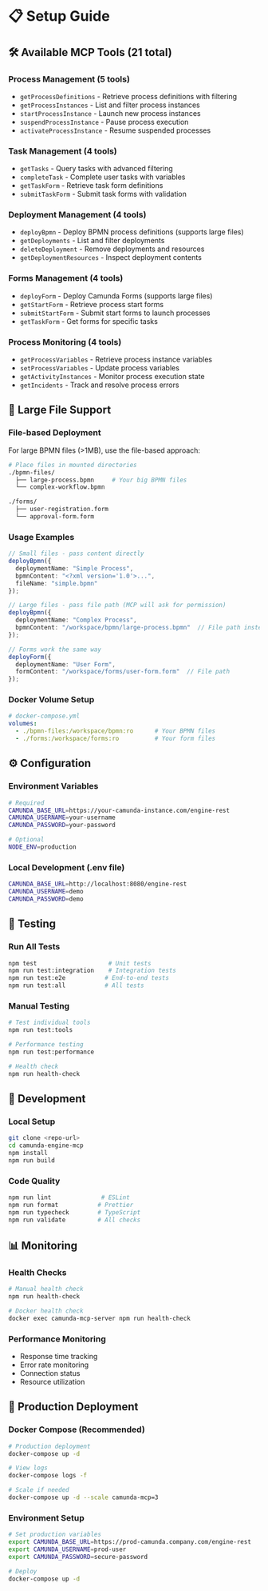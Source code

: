 # 📋 Setup Guide

## 🛠️ Available MCP Tools (21 total)

### Process Management (5 tools)
- `getProcessDefinitions` - Retrieve process definitions with filtering
- `getProcessInstances` - List and filter process instances  
- `startProcessInstance` - Launch new process instances
- `suspendProcessInstance` - Pause process execution
- `activateProcessInstance` - Resume suspended processes

### Task Management (4 tools)
- `getTasks` - Query tasks with advanced filtering
- `completeTask` - Complete user tasks with variables
- `getTaskForm` - Retrieve task form definitions
- `submitTaskForm` - Submit task forms with validation

### Deployment Management (4 tools)
- `deployBpmn` - Deploy BPMN process definitions (supports large files)
- `getDeployments` - List and filter deployments
- `deleteDeployment` - Remove deployments and resources
- `getDeploymentResources` - Inspect deployment contents

### Forms Management (4 tools)
- `deployForm` - Deploy Camunda Forms (supports large files)
- `getStartForm` - Retrieve process start forms
- `submitStartForm` - Submit start forms to launch processes
- `getTaskForm` - Get forms for specific tasks

### Process Monitoring (4 tools)
- `getProcessVariables` - Retrieve process instance variables
- `setProcessVariables` - Update process variables
- `getActivityInstances` - Monitor process execution state
- `getIncidents` - Track and resolve process errors

## 📁 Large File Support

### **File-based Deployment**
For large BPMN files (>1MB), use the file-based approach:

```bash
# Place files in mounted directories
./bpmn-files/
  ├── large-process.bpmn     # Your big BPMN files
  └── complex-workflow.bpmn

./forms/
  ├── user-registration.form
  └── approval-form.form
```

### **Usage Examples**
```typescript
// Small files - pass content directly
deployBpmn({
  deploymentName: "Simple Process",
  bpmnContent: "<?xml version='1.0'>...",
  fileName: "simple.bpmn"
});

// Large files - pass file path (MCP will ask for permission)
deployBpmn({
  deploymentName: "Complex Process", 
  bpmnContent: "/workspace/bpmn/large-process.bpmn"  // File path instead of content
});

// Forms work the same way
deployForm({
  deploymentName: "User Form",
  formContent: "/workspace/forms/user-form.form"  // File path
});
```

### **Docker Volume Setup**
```yaml
# docker-compose.yml
volumes:
  - ./bpmn-files:/workspace/bpmn:ro      # Your BPMN files
  - ./forms:/workspace/forms:ro          # Your form files
```

## ⚙️ Configuration

### Environment Variables

```bash
# Required
CAMUNDA_BASE_URL=https://your-camunda-instance.com/engine-rest
CAMUNDA_USERNAME=your-username  
CAMUNDA_PASSWORD=your-password

# Optional
NODE_ENV=production
```

### Local Development (.env file)
```bash
CAMUNDA_BASE_URL=http://localhost:8080/engine-rest
CAMUNDA_USERNAME=demo
CAMUNDA_PASSWORD=demo
```

## 🧪 Testing

### Run All Tests
```bash
npm test                    # Unit tests
npm run test:integration    # Integration tests  
npm run test:e2e           # End-to-end tests
npm run test:all           # All tests
```

### Manual Testing
```bash
# Test individual tools
npm run test:tools

# Performance testing
npm run test:performance

# Health check
npm run health-check
```

## 🔧 Development

### Local Setup
```bash
git clone <repo-url>
cd camunda-engine-mcp
npm install
npm run build
```

### Code Quality
```bash
npm run lint              # ESLint
npm run format           # Prettier
npm run typecheck        # TypeScript
npm run validate         # All checks
```

## 📊 Monitoring

### Health Checks
```bash
# Manual health check
npm run health-check

# Docker health check
docker exec camunda-mcp-server npm run health-check
```

### Performance Monitoring
- Response time tracking
- Error rate monitoring  
- Connection status
- Resource utilization

## 🐳 Production Deployment

### Docker Compose (Recommended)
```bash
# Production deployment
docker-compose up -d

# View logs
docker-compose logs -f

# Scale if needed
docker-compose up -d --scale camunda-mcp=3
```

### Environment Setup
```bash
# Set production variables
export CAMUNDA_BASE_URL=https://prod-camunda.company.com/engine-rest
export CAMUNDA_USERNAME=prod-user
export CAMUNDA_PASSWORD=secure-password

# Deploy
docker-compose up -d
```
